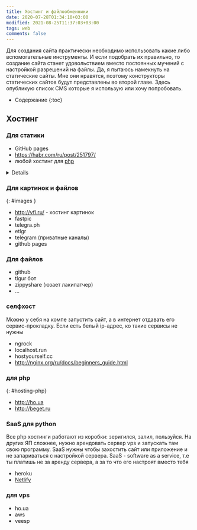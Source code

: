 ```yaml
---
title: Хостинг и файлообменники
date: 2020-07-28T01:34:10+03:00
modified: 2021-08-25T11:37:03+03:00
tags: web
comments: false
---
```


Для создания сайта практически необходимо использовать какие либо вспомогательные инструменты. И если подобрать их правильно, то создание сайта станет удовольствием вместо постоянных мучений с настройкой разрешений на файлы. Да, я пытаюсь намекнуть на статические сайты. Мне они нравятся, поэтому конструкторы статических сайтов будут представлены во второй главе. Здесь опубликую список CMS которые я использую или хочу попробовать.   

* Содержание
{:toc}


## Хостинг

### Для статики
- GitHub pages
- <https://habr.com/ru/post/251797/>
- любой хостинг для [php](#hosting-php)
<details markdown="1">
- GitLab
* Vercel
* neocites
</details>

### Для картинок и файлов
{: #images }

* <http://vfl.ru/> - хостинг картинок
* fastpic
* telegra.ph
* etlgr
* telegram (приватные каналы)
* github pages

### Для файлов
- github
- tlgur бот
- zippyshare (юзает лакипатчер)
- ...

### селфхост
Можно у себя на компе запустить сайт, а в интернет отдавать его сервис-прокладку. Если есть белый ip-адрес, ко такие сервисы не нужны
- ngrock
- localhost.run
- hostyourself.cc
- <http://nginx.org/ru/docs/beginners_guide.html>
 
### для php 
{: #hosting-php}
- <http://ho.ua>
- <http://beget.ru>

### SaaS для python
Все php хостинги работают из коробки: зеригился, залил, пользуйся. На других ЯП сложнее, нужно арендовать сервер vps и запускать там свою программу. SaaS нужны чтобы захостить сайт или приложение и не запариваться с настройкой сервера. SaaS - software as a service, т.е ты платишь не за аренду сервера, а за то что его настроят вместо тебя
- heroku
- [Netlify](https://www.netlify.com/)

### для vps
- ho.ua
- aws
- veesp

